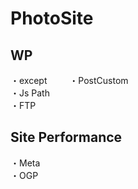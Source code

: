 # PhotoSite  

## WP  
・except           　　 
・PostCustom  
・Js Path  
・FTP

## Site Performance
・Meta  
・OGP
